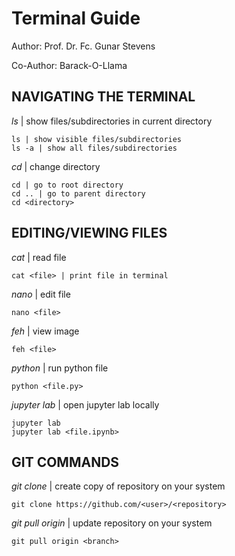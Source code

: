 # Terminal Guide
Author: Prof. Dr. Fc. Gunar Stevens

Co-Author: Barack-O-Llama

## NAVIGATING THE TERMINAL

_ls_ | show files/subdirectories in current directory

	ls | show visible files/subdirectories
	ls -a | show all files/subdirectories

_cd_ | change directory

	cd | go to root directory
	cd .. | go to parent directory
	cd <directory>

## EDITING/VIEWING FILES

_cat_ | read file

	cat <file> | print file in terminal

_nano_ | edit file

	nano <file>

_feh_ | view image

	feh <file>

_python_ | run python file

	python <file.py>

_jupyter lab_ | open jupyter lab locally

	jupyter lab
 	jupyter lab <file.ipynb>

## GIT COMMANDS

_git clone_ | create copy of repository on your system

	git clone https://github.com/<user>/<repository>

_git pull origin_ | update repository on your system

	git pull origin <branch>
